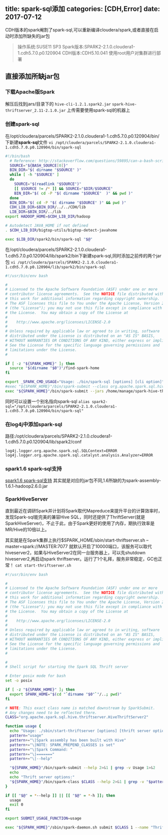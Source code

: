title: spark-sql添加
categories: [CDH,Error]
date: 2017-07-12
---
CDH版本的spark阉割了spark-sql,可以重新编译cloudera/spark,或者直接在启动时添加所缺失的jar包
>操作系统:SUSE11 SP3
>Spark版本:SPARK2-2.1.0.cloudera1-1.cdh5.7.0.p0.120904
>CDH版本:CDH5.10.041
>使用root用户对集群进行部署
## 直接添加所缺jar包
### 下载Apache版Spark
解压后找到jars/目录下的
`hive-cli-1.2.1.spark2.jar`
`spark-hive-thriftserver_2.11-2.1.0.jar`
上传需要使用spark-sql的机器上
### 创建spark-sql
在/opt/cloudera/parcels/SPARK2-2.1.0.cloudera1-1.cdh5.7.0.p0.120904/bin/下新建**spark-sql**文件
`vi /opt/cloudera/parcels/SPARK2-2.1.0.cloudera1-1.cdh5.7.0.p0.120904/bin/spark-sql`
```bash
#!/bin/bash
  # Reference: http://stackoverflow.com/questions/59895/can-a-bash-script-tell-what-directory-its-stored-in
  SOURCE="${BASH_SOURCE[0]}"
  BIN_DIR="$( dirname "$SOURCE" )"
  while [ -h "$SOURCE" ]
  do
    SOURCE="$(readlink "$SOURCE")"
    [[ $SOURCE != /* ]] && SOURCE="$DIR/$SOURCE"
    BIN_DIR="$( cd -P "$( dirname "$SOURCE"  )" && pwd )"
  done
  BIN_DIR="$( cd -P "$( dirname "$SOURCE" )" && pwd )"
  CDH_LIB_DIR=$BIN_DIR/../../CDH/lib
  LIB_DIR=$BIN_DIR/../lib
export HADOOP_HOME=$CDH_LIB_DIR/hadoop

# Autodetect JAVA_HOME if not defined
. $CDH_LIB_DIR/bigtop-utils/bigtop-detect-javahome

exec $LIB_DIR/spark2/bin/spark-sql "$@"
```

在/opt/cloudera/parcels/SPARK2-2.1.0.cloudera1-1.cdh5.7.0.p0.120904/lib/spark2/bin下新建spark-sql,同时添加之前传的两个jar包
`vi /opt/cloudera/parcels/SPARK2-2.1.0.cloudera1-1.cdh5.7.0.p0.120904/lib/spark2/bin/spark-sql`
```bash
#!/usr/bin/env bash

#
# Licensed to the Apache Software Foundation (ASF) under one or more
# contributor license agreements.  See the NOTICE file distributed with
# this work for additional information regarding copyright ownership.
# The ASF licenses this file to You under the Apache License, Version 2.0
# (the "License"); you may not use this file except in compliance with
# the License.  You may obtain a copy of the License at
#
#    http://www.apache.org/licenses/LICENSE-2.0
#
# Unless required by applicable law or agreed to in writing, software
# distributed under the License is distributed on an "AS IS" BASIS,
# WITHOUT WARRANTIES OR CONDITIONS OF ANY KIND, either express or implied.
# See the License for the specific language governing permissions and
# limitations under the License.
#

if [ -z "${SPARK_HOME}" ]; then
  source "$(dirname "$0")"/find-spark-home
fi

export _SPARK_CMD_USAGE="Usage: ./bin/spark-sql [options] [cli option]"
#exec "${SPARK_HOME}"/bin/spark-submit --class org.apache.spark.sql.hive.thriftserver.SparkSQLCLIDriver "$@"
exec "${SPARK_HOME}"/bin/spark-submit --jars /home/manage/spark-hive-thriftserver_2.11-2.1.0.jar,/home/manage/hive-cli-1.2.1.spark2.jar --class org.apache.spark.sql.hive.thriftserver.SparkSQLCLIDriver "$@"
```

同时可以设置一个别名指向spark-sql
`alias spark2-sql="/opt/cloudera/parcels/SPARK2-2.1.0.cloudera1-1.cdh5.7.0.p0.120904/bin/spark-sql"`

### 在log4j中添加spark-sql
路径:/opt/cloudera/parcels/SPARK2-2.1.0.cloudera1-1.cdh5.7.0.p0.120904/lib/spark2/conf
```
log4j.logger.org.apache.spark.sql.SQLContext=ERROR 
log4j.logger.org.apache.spark.sql.catalyst.analysis.Analyzer=ERROR
```

### spark1.6 spark-sql支持
[spark1.6 spark-sql支持](http://www.javali.org/bigdata/one-trick-on-supporting-sparksql-in-cdh5.html)
其实就是对应的jar包不同,1.6所缺的为spark-assembly-1.6.1-hadoop2.6.0.jar

### SparkHiveServer
直到最近在调研Spark并计划将Spark取代Mapreduce来提升平台的计算效率时，发现Spark-sql能完美的兼容Hive SQL，同时还提供了ThriftServer(就是SparkHiveServer)，不止于此，由于Spark更好的使用了内存，期执行效率是MR/Hive的10倍以上。

其实就是在Spark集群上执行$SPARK_HOME/sbin/start-thriftserver.sh –master=spark://MASTER:7077 就默认开启了10000端口，该服务可以取代hiveserver2，如果与HiveServer2在同一台服务器上，可以先shutdown hiveserver2,再启动spark thriftserver。运行了1个礼拜，服务非常稳定，GC也正常！
`cat start-thriftserver.sh`
```bash
#!/usr/bin/env bash

#
# Licensed to the Apache Software Foundation (ASF) under one or more
# contributor license agreements.  See the NOTICE file distributed with
# this work for additional information regarding copyright ownership.
# The ASF licenses this file to You under the Apache License, Version 2.0
# (the "License"); you may not use this file except in compliance with
# the License.  You may obtain a copy of the License at
#
#    http://www.apache.org/licenses/LICENSE-2.0
#
# Unless required by applicable law or agreed to in writing, software
# distributed under the License is distributed on an "AS IS" BASIS,
# WITHOUT WARRANTIES OR CONDITIONS OF ANY KIND, either express or implied.
# See the License for the specific language governing permissions and
# limitations under the License.
#

#
# Shell script for starting the Spark SQL Thrift server

# Enter posix mode for bash
set -o posix

if [ -z "${SPARK_HOME}" ]; then
  export SPARK_HOME="$(cd "`dirname "$0"`"/..; pwd)"
fi

# NOTE: This exact class name is matched downstream by SparkSubmit.
# Any changes need to be reflected there.
CLASS="org.apache.spark.sql.hive.thriftserver.HiveThriftServer2"

function usage {
  echo "Usage: ./sbin/start-thriftserver [options] [thrift server options]"
  pattern="usage"
  pattern+="\|Spark assembly has been built with Hive"
  pattern+="\|NOTE: SPARK_PREPEND_CLASSES is set"
  pattern+="\|Spark Command: "
  pattern+="\|======="
  pattern+="\|--help"

  "${SPARK_HOME}"/bin/spark-submit --help 2>&1 | grep -v Usage 1>&2
  echo
  echo "Thrift server options:"
  "${SPARK_HOME}"/bin/spark-class $CLASS --help 2>&1 | grep -v "$pattern" 1>&2
}

if [[ "$@" = *--help ]] || [[ "$@" = *-h ]]; then
  usage
  exit 0
fi

export SUBMIT_USAGE_FUNCTION=usage

exec "${SPARK_HOME}"/sbin/spark-daemon.sh submit $CLASS 1 --name "Thrift JDBC/ODBC Server" "$@"
```
